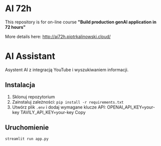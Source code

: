 # AI 72h

This repository is for on-line course **"Build production genAI application in 72 hours"**

More details here: http://ai72h.piotrkalinowski.cloud/

# AI Assistant

Asystent AI z integracją YouTube i wyszukiwaniem informacji.

## Instalacja

1. Sklonuj repozytorium
2. Zainstaluj zależności: `pip install -r requirements.txt`
3. Utwórz plik `.env` i dodaj wymagane klucze API:
OPENAI_API_KEY=your-key
TAVILY_API_KEY=your-key
Copy
## Uruchomienie

```bash
streamlit run app.py
